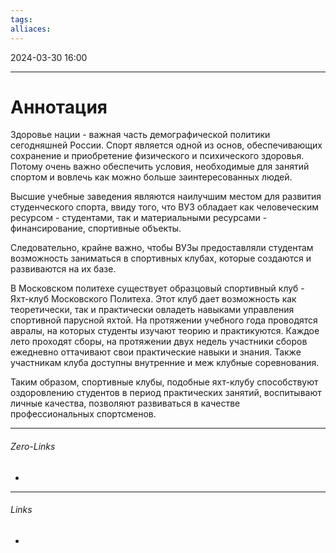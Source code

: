 ```yaml
---
tags: 
alliaces:
---
```

2024-03-30
16:00
***
# Аннотация
Здоровье нации - важная часть демографической политики сегодняшней России. Спорт является одной из основ, обеспечивающих сохранение и приобретение физического и психического здоровья. Потому очень важно обеспечить условия, необходимые для занятий спортом и вовлечь как можно больше заинтересованных людей.

Высшие учебные заведения являются наилучшим местом для развития студенческого спорта, ввиду того, что ВУЗ обладает как человеческим ресурсом - студентами, так и материальными ресурсами - финансирование, спортивные объекты.

Следовательно, крайне важно, чтобы ВУЗы предоставляли студентам возможность заниматься в спортивных клубах, которые создаются и развиваются на их базе.

В Московском политехе существует образцовый спортивный клуб - Яхт-клуб Московского Политеха. Этот клуб дает возможность как теоретически, так и практически овладеть навыками управления спортивной парусной яхтой. На протяжении учебного года проводятся авралы, на которых студенты изучают теорию и практикуются. Каждое лето проходят сборы, на протяжении двух недель участники сборов ежедневно оттачивают свои практические навыки и знания. Также участникам клуба доступны внутренние и меж клубные соревнования.

Таким образом, спортивные клубы, подобные яхт-клубу способствуют оздоровлению студентов в период практических занятий, воспитывают личные качества, позволяют развиваться в качестве профессиональных спортсменов.



***
###### Zero-Links
-
***
###### Links
-